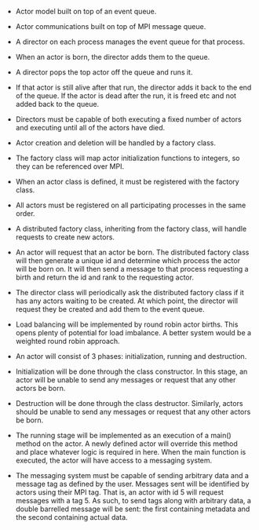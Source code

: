 - Actor model built on top of an event queue.
- Actor communications built on top of MPI message queue.

- A director on each process manages the event queue for that process.
- When an actor is born, the director adds them to the queue.
- A director pops the top actor off the queue and runs it.
- If that actor is still alive after that run, the director adds
  it back to the end of the queue.
  If the actor is dead after the run, it is freed etc and
  not added back to the queue.
- Directors must be capable of both executing a fixed number of
  actors and executing until all of the actors have died.

- Actor creation and deletion will be handled by a factory class.
- The factory class will map actor initialization functions to
  integers, so they can be referenced over MPI.
- When an actor class is defined, it must be registered with the
  factory class.
- All actors must be registered on all participating processes in the
  same order.

- A distributed factory class, inheriting from the factory class,
  will handle requests to create new actors.
- An actor will request that an actor be born.
  The distributed factory class will then generate a unique id and determine
  which process the actor will be born on.
  It will then send a message to that process requesting a birth and
  return the id and rank to the requesting actor.
- The director class will periodically ask the distributed factory class
  if it has any actors waiting to be created. At which point, the
  director will request they be created and add them to the event queue.
- Load balancing will be implemented by round robin actor births.
  This opens plenty of potential for load imbalance.
  A better system would be a weighted round robin approach.

- An actor will consist of 3 phases: initialization, running and destruction.
- Initialization will be done through the class constructor.
  In this stage, an actor will be unable to send any messages or request
  that any other actors be born.
- Destruction will be done through the class destructor.
  Similarly, actors should be unable to send any messages or request
  that any other actors be born.
- The running stage will be implemented as an execution of a main() method
  on the actor.
  A newly defined actor will override this method and place whatever logic
  is required in here.
  When the main function is executed, the actor will have access to a
  messaging system.
- The messaging system must be capable of sending arbitrary data and a
  message tag as defined by the user.
  Messages sent will be identified by actors using their MPI tag.
  That is, an actor with id 5 will request messages with a tag 5.
  As such, to send tags along with arbitrary data, a double barrelled
  message will be sent: the first containing metadata and the second
  containing actual data.
